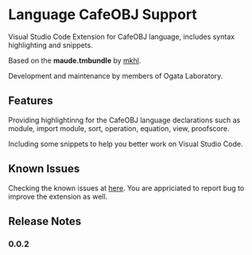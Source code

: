 # Language CafeOBJ Support

Visual Studio Code Extension for CafeOBJ language, includes syntax highlighting and snippets.

Based on the **maude.tmbundle** by [mkhl](https://github.com/mkhl/maude.tmbundle).

Development and maintenance by members of Ogata Laboratory.

## Features

Providing highlightinng for the CafeOBJ language declarations such as module, import module, sort, operation, equation, view, proofscore.

Including some snippets to help you better work on Visual Studio Code.

## Known Issues

Checking the known issues at [here](https://github.com/minhcanh99/cafeobj-vscode-extension/issues). You are appriciated to report bug to improve the extension as well.

## Release Notes

### 0.0.2
